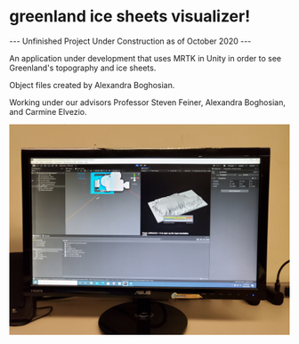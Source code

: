 # greenland ice sheets visualizer!

--- Unfinished Project Under Construction as of October 2020 ---

An application under development that uses MRTK in Unity in order to see Greenland's topography and ice sheets.

Object files created by Alexandra Boghosian.

Working under our advisors Professor Steven Feiner, Alexandra Boghosian, and Carmine Elvezio.

<img src="https://raw.githubusercontent.com/sofiasanchez985/greenland/main/oct_24_pic.jpg"      alt="Markdown Monster icon"      style="float: left; margin-right: 10px;" />


